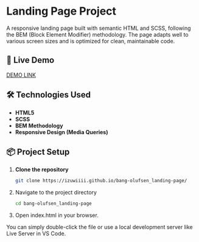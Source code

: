 
# Landing Page Project

A responsive landing page built with semantic HTML and SCSS, following the BEM (Block Element Modifier) methodology. The page adapts well to various screen sizes and is optimized for clean, maintainable code.

## 🚀 Live Demo

[DEMO LINK](https://izuwiiii.github.io/bang-olufsen_landing-page/)

## 🛠️ Technologies Used

- **HTML5**
- **SCSS**
- **BEM Methodology**
- **Responsive Design (Media Queries)**

## 📦 Project Setup

1. **Clone the repository**
   ```bash
   git clone https://izuwiiii.github.io/bang-olufsen_landing-page/

2. Navigate to the project directory
   ```bash
   cd bang-olufsen_landing-page

3. Open index.html in your browser.
   
You can simply double-click the file or use a local development server like Live Server in VS Code.
